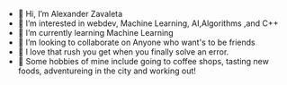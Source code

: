 - 👋 Hi, I’m Alexander Zavaleta
- 👀 I’m interested in webdev, Machine Learning, AI,Algorithms ,and C++
- 🌱 I’m currently learning Machine Learning
- 🌳 I’m looking to collaborate on Anyone who want's to be friends
- 💪 I love that rush you get when you finally solve an error.
- 🌱 Some hobbies of mine include going to coffee shops, tasting new foods, adventureing in the city and working out!

